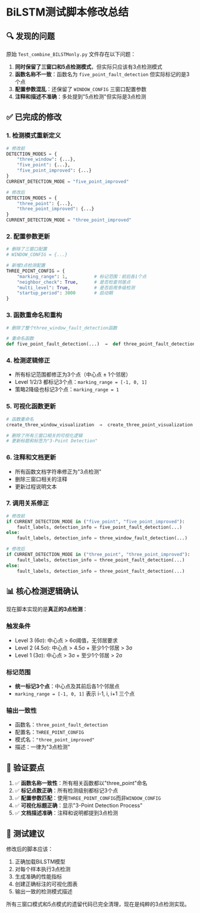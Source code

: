 # BiLSTM测试脚本修改总结

## 🔍 **发现的问题**

原始 `Test_combine_BILSTMonly.py` 文件存在以下问题：

1. **同时保留了三窗口和5点检测模式**，但实际只应该有3点检测模式
2. **函数名称不一致**：函数名为 `five_point_fault_detection` 但实际标记的是3个点
3. **配置参数混乱**：还保留了 `WINDOW_CONFIG` 三窗口配置参数
4. **注释和描述不准确**：多处提到"5点检测"但实际是3点检测

## ✅ **已完成的修改**

### 1. **检测模式重新定义**
```python
# 修改前
DETECTION_MODES = {
    "three_window": {...},
    "five_point": {...},
    "five_point_improved": {...}
}
CURRENT_DETECTION_MODE = "five_point_improved"

# 修改后
DETECTION_MODES = {
    "three_point": {...},
    "three_point_improved": {...}
}
CURRENT_DETECTION_MODE = "three_point_improved"
```

### 2. **配置参数更新**
```python
# 删除了三窗口配置
# WINDOW_CONFIG = {...}

# 新增3点检测配置
THREE_POINT_CONFIG = {
    "marking_range": 1,          # 标记范围：前后各1个点
    "neighbor_check": True,      # 是否检查邻居点
    "multi_level": True,         # 是否启用多级检测
    "startup_period": 3000       # 启动期
}
```

### 3. **函数重命名和重构**
```python
# 删除了整个three_window_fault_detection函数

# 重命名函数
def five_point_fault_detection(...)  →  def three_point_fault_detection(...)
```

### 4. **检测逻辑修正**
- 所有标记范围都修正为3个点（中心点 ± 1个邻居）
- Level 1/2/3 都标记3个点：`marking_range = [-1, 0, 1]`
- 策略2降级也标记3个点：`marking_range = 1`

### 5. **可视化函数更新**
```python
# 函数重命名
create_three_window_visualization  →  create_three_point_visualization

# 删除了所有三窗口相关的可视化逻辑
# 更新标题和标签为"3-Point Detection"
```

### 6. **注释和文档更新**
- 所有函数文档字符串修正为"3点检测"
- 删除三窗口相关的注释
- 更新过程说明文本

### 7. **调用关系修正**
```python
# 修改前
if CURRENT_DETECTION_MODE in ("five_point", "five_point_improved"):
    fault_labels, detection_info = five_point_fault_detection(...)
else:
    fault_labels, detection_info = three_window_fault_detection(...)

# 修改后  
if CURRENT_DETECTION_MODE in ("three_point", "three_point_improved"):
    fault_labels, detection_info = three_point_fault_detection(...)
else:
    fault_labels, detection_info = three_point_fault_detection(...)
```

## 📊 **核心检测逻辑确认**

现在脚本实现的是**真正的3点检测**：

### **触发条件**
- Level 3 (6σ): 中心点 > 6σ阈值，无邻居要求
- Level 2 (4.5σ): 中心点 > 4.5σ + 至少1个邻居 > 3σ  
- Level 1 (3σ): 中心点 > 3σ + 至少1个邻居 > 2σ

### **标记范围**
- **统一标记3个点**：中心点及其前后各1个邻居点
- `marking_range = [-1, 0, 1]` 表示 i-1, i, i+1 三个点

### **输出一致性**
- 函数名：`three_point_fault_detection`
- 配置名：`THREE_POINT_CONFIG`
- 模式名：`"three_point_improved"`
- 描述：一律为"3点检测"

## 🎯 **验证要点**

1. ✅ **函数名称一致性**：所有相关函数都以"three_point"命名
2. ✅ **标记点数正确**：所有检测级别都标记3个点
3. ✅ **配置参数匹配**：使用`THREE_POINT_CONFIG`而非`WINDOW_CONFIG`
4. ✅ **可视化标题正确**：显示"3-Point Detection Process"
5. ✅ **文档描述准确**：注释和说明都提到3点检测

## 🚀 **测试建议**

修改后的脚本应该：
1. 正确加载BiLSTM模型
2. 对每个样本执行3点检测
3. 生成准确的性能指标
4. 创建正确标注的可视化图表
5. 输出一致的检测模式描述

所有三窗口模式和5点模式的遗留代码已完全清理，现在是纯粹的3点检测实现。
